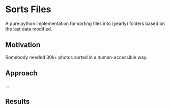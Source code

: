 # Sorts Files
A pure python implementation for sorting files into (yearly) folders based on the last date modified.

## Motivation
Somebody needed 30k+ photos sorted in a human-accessible way.

## Approach
...

## Results